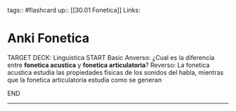 tags:: #flashcard 
up:: [[30.01 Fonetica]]
Links: 
# Anki Fonetica
TARGET DECK: Linguistica
START
Basic
Anverso: 
¿Cual es la diferencia entre **fonetica acustica** y **fonetica articulatoria**?
Reverso: 
La fonetica acustica estudia las propiedades fisicas de los sonidos del habla, mientras que la fonetica articulatoria estudia como se generan
<!--ID: 1658078823307-->
END

___

